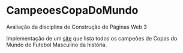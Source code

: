 # CampeoesCopaDoMundo

Avaliação da disciplina de Construção de Páginas Web 3

Implementação de um [site](https://oscampeoesdomundo.web.app/) que lista todos os campeões de Copas do Mundo de Futebol Masculino da história. 
